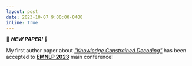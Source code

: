 ```yaml
---
layout: post
date: 2023-10-07 9:00:00-0400
inline: True
---
```


🚨 ***NEW PAPER!*** 🚨


My first author paper about *["Knowledge Constrained Decoding"](assets/pdf/emnlp2023-kcts.pdf)* has been accepted to **[EMNLP 2023](https://2023.emnlp.org/)** main conference!

